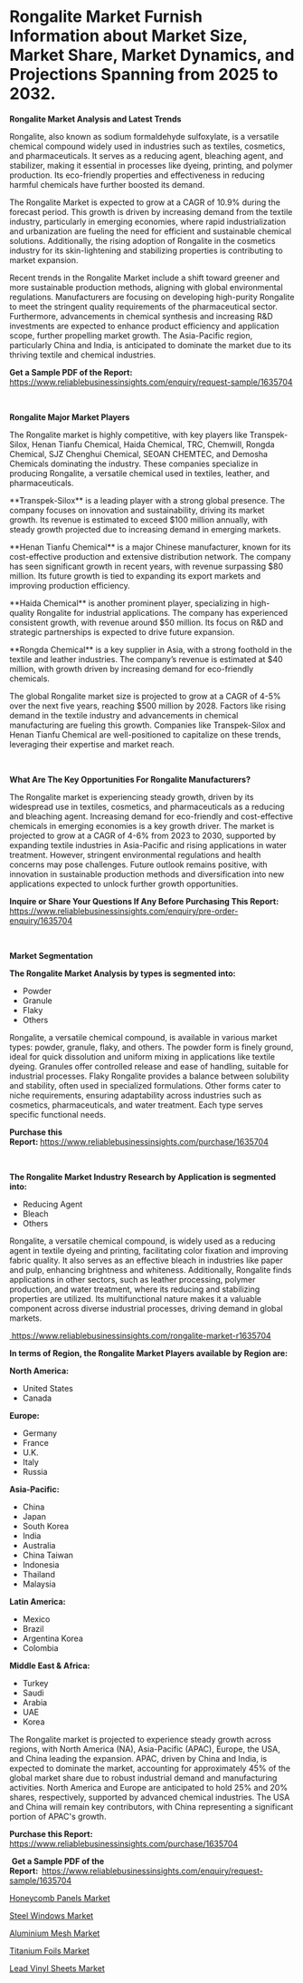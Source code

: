 <p><h1>Rongalite Market Furnish Information about Market Size, Market Share, Market Dynamics, and Projections Spanning from 2025 to 2032.</h1></p><p><strong>Rongalite Market Analysis and Latest Trends</strong></p>
<p><p>Rongalite, also known as sodium formaldehyde sulfoxylate, is a versatile chemical compound widely used in industries such as textiles, cosmetics, and pharmaceuticals. It serves as a reducing agent, bleaching agent, and stabilizer, making it essential in processes like dyeing, printing, and polymer production. Its eco-friendly properties and effectiveness in reducing harmful chemicals have further boosted its demand.</p><p>The Rongalite Market is expected to grow at a CAGR of 10.9% during the forecast period. This growth is driven by increasing demand from the textile industry, particularly in emerging economies, where rapid industrialization and urbanization are fueling the need for efficient and sustainable chemical solutions. Additionally, the rising adoption of Rongalite in the cosmetics industry for its skin-lightening and stabilizing properties is contributing to market expansion.</p><p>Recent trends in the Rongalite Market include a shift toward greener and more sustainable production methods, aligning with global environmental regulations. Manufacturers are focusing on developing high-purity Rongalite to meet the stringent quality requirements of the pharmaceutical sector. Furthermore, advancements in chemical synthesis and increasing R&D investments are expected to enhance product efficiency and application scope, further propelling market growth. The Asia-Pacific region, particularly China and India, is anticipated to dominate the market due to its thriving textile and chemical industries.</p></p>
<p><strong>Get a Sample PDF of the Report:&nbsp;</strong> <a href="https://www.reliablebusinessinsights.com/enquiry/request-sample/1635704?utm_campaign=115&utm_medium=2&utm_source=Github&utm_content=ia&utm_term=25012025&utm_id=rongalite">https://www.reliablebusinessinsights.com/enquiry/request-sample/1635704</a></p>
<p>&nbsp;</p>
<p><strong>Rongalite Major Market Players</strong></p>
<p><p>The Rongalite market is highly competitive, with key players like Transpek-Silox, Henan Tianfu Chemical, Haida Chemical, TRC, Chemwill, Rongda Chemical, SJZ Chenghui Chemical, SEOAN CHEMTEC, and Demosha Chemicals dominating the industry. These companies specialize in producing Rongalite, a versatile chemical used in textiles, leather, and pharmaceuticals.</p><p>**Transpek-Silox** is a leading player with a strong global presence. The company focuses on innovation and sustainability, driving its market growth. Its revenue is estimated to exceed $100 million annually, with steady growth projected due to increasing demand in emerging markets.</p><p>**Henan Tianfu Chemical** is a major Chinese manufacturer, known for its cost-effective production and extensive distribution network. The company has seen significant growth in recent years, with revenue surpassing $80 million. Its future growth is tied to expanding its export markets and improving production efficiency.</p><p>**Haida Chemical** is another prominent player, specializing in high-quality Rongalite for industrial applications. The company has experienced consistent growth, with revenue around $50 million. Its focus on R&D and strategic partnerships is expected to drive future expansion.</p><p>**Rongda Chemical** is a key supplier in Asia, with a strong foothold in the textile and leather industries. The company’s revenue is estimated at $40 million, with growth driven by increasing demand for eco-friendly chemicals.</p><p>The global Rongalite market size is projected to grow at a CAGR of 4-5% over the next five years, reaching $500 million by 2028. Factors like rising demand in the textile industry and advancements in chemical manufacturing are fueling this growth. Companies like Transpek-Silox and Henan Tianfu Chemical are well-positioned to capitalize on these trends, leveraging their expertise and market reach.</p></p>
<p>&nbsp;</p>
<p><strong>What Are The Key Opportunities For Rongalite Manufacturers?</strong></p>
<p><p>The Rongalite market is experiencing steady growth, driven by its widespread use in textiles, cosmetics, and pharmaceuticals as a reducing and bleaching agent. Increasing demand for eco-friendly and cost-effective chemicals in emerging economies is a key growth driver. The market is projected to grow at a CAGR of 4-6% from 2023 to 2030, supported by expanding textile industries in Asia-Pacific and rising applications in water treatment. However, stringent environmental regulations and health concerns may pose challenges. Future outlook remains positive, with innovation in sustainable production methods and diversification into new applications expected to unlock further growth opportunities.</p></p>
<p><strong>Inquire or Share Your Questions If Any Before Purchasing This Report:</strong> <a href="https://www.reliablebusinessinsights.com/enquiry/pre-order-enquiry/1635704?utm_campaign=115&utm_medium=2&utm_source=Github&utm_content=ia&utm_term=25012025&utm_id=rongalite">https://www.reliablebusinessinsights.com/enquiry/pre-order-enquiry/1635704</a></p>
<p>&nbsp;</p>
<p><strong>Market Segmentation</strong></p>
<p><strong>The Rongalite Market Analysis by types is segmented into:</strong></p>
<p><ul><li>Powder</li><li>Granule</li><li>Flaky</li><li>Others</li></ul></p>
<p><p>Rongalite, a versatile chemical compound, is available in various market types: powder, granule, flaky, and others. The powder form is finely ground, ideal for quick dissolution and uniform mixing in applications like textile dyeing. Granules offer controlled release and ease of handling, suitable for industrial processes. Flaky Rongalite provides a balance between solubility and stability, often used in specialized formulations. Other forms cater to niche requirements, ensuring adaptability across industries such as cosmetics, pharmaceuticals, and water treatment. Each type serves specific functional needs.</p></p>
<p><strong>Purchase this Report:&nbsp;</strong><a href="https://www.reliablebusinessinsights.com/purchase/1635704?utm_campaign=115&utm_medium=2&utm_source=Github&utm_content=ia&utm_term=25012025&utm_id=rongalite">https://www.reliablebusinessinsights.com/purchase/1635704</a></p>
<p>&nbsp;</p>
<p><strong>The Rongalite Market Industry Research by Application is segmented into:</strong></p>
<p><ul><li>Reducing Agent</li><li>Bleach</li><li>Others</li></ul></p>
<p><p>Rongalite, a versatile chemical compound, is widely used as a reducing agent in textile dyeing and printing, facilitating color fixation and improving fabric quality. It also serves as an effective bleach in industries like paper and pulp, enhancing brightness and whiteness. Additionally, Rongalite finds applications in other sectors, such as leather processing, polymer production, and water treatment, where its reducing and stabilizing properties are utilized. Its multifunctional nature makes it a valuable component across diverse industrial processes, driving demand in global markets.</p></p>
<p><a href="https://www.reliablebusinessinsights.com/rongalite-market-r1635704?utm_campaign=115&utm_medium=2&utm_source=Github&utm_content=ia&utm_term=25012025&utm_id=rongalite">&nbsp;https://www.reliablebusinessinsights.com/rongalite-market-r1635704</a></p>
<p><strong>In terms of Region, the Rongalite Market Players available by Region are:</strong></p>
<p>
    <p> <strong> North America: </strong>
        <ul>
            <li>United States</li>
            <li>Canada</li>
        </ul>
        </p> 
    <p> <strong> Europe: </strong>
        <ul>
            <li>Germany</li>
            <li>France</li>
            <li>U.K.</li>
            <li>Italy</li>
            <li>Russia</li>
        </ul>
        </p> 
    <p> <strong> Asia-Pacific: </strong>
        <ul>
            <li>China</li>
            <li>Japan</li>
            <li>South Korea</li>
            <li>India</li>
            <li>Australia</li>
            <li>China Taiwan</li>
            <li>Indonesia</li>
            <li>Thailand</li>
            <li>Malaysia</li>
        </ul>
        </p> 
    <p> <strong> Latin America: </strong>
        <ul>
            <li>Mexico</li>
            <li>Brazil</li>
            <li>Argentina Korea</li>
            <li>Colombia</li>
        </ul>
        </p> 
    <p> <strong> Middle East & Africa: </strong>
        <ul>
            <li>Turkey</li>
            <li>Saudi</li>
            <li>Arabia</li>
            <li>UAE</li>
            <li>Korea</li>
        </ul>
    </p>
    </p>
<p><p>The Rongalite market is projected to experience steady growth across regions, with North America (NA), Asia-Pacific (APAC), Europe, the USA, and China leading the expansion. APAC, driven by China and India, is expected to dominate the market, accounting for approximately 45% of the global market share due to robust industrial demand and manufacturing activities. North America and Europe are anticipated to hold 25% and 20% shares, respectively, supported by advanced chemical industries. The USA and China will remain key contributors, with China representing a significant portion of APAC's growth.</p></p>
<p><strong>Purchase this Report: </strong><a href="https://www.reliablebusinessinsights.com/purchase/1635704?utm_campaign=115&utm_medium=2&utm_source=Github&utm_content=ia&utm_term=25012025&utm_id=rongalite">https://www.reliablebusinessinsights.com/purchase/1635704</a></p>
<p>&nbsp;<strong>Get a Sample PDF of the Report:&nbsp;&nbsp;</strong><a href="https://www.reliablebusinessinsights.com/enquiry/request-sample/1635704?utm_campaign=115&utm_medium=2&utm_source=Github&utm_content=ia&utm_term=25012025&utm_id=rongalite">https://www.reliablebusinessinsights.com/enquiry/request-sample/1635704</a></p>
<p><strong></strong></p>
<p><p><a href="https://github.com/boisetwa16/Market-Research-Report-List-1/blob/main/honeycomb-panels-market.md?utm_campaign=115&utm_medium=2&utm_source=Github&utm_content=ia&utm_term=25012025&utm_id=rongalite">Honeycomb Panels Market</a></p><p><a href="https://github.com/crooneinis80/Market-Research-Report-List-1/blob/main/steel-windows-market.md?utm_campaign=115&utm_medium=2&utm_source=Github&utm_content=ia&utm_term=25012025&utm_id=rongalite">Steel Windows Market</a></p><p><a href="https://github.com/zupankocka/Market-Research-Report-List-1/blob/main/aluminium-mesh-market.md?utm_campaign=115&utm_medium=2&utm_source=Github&utm_content=ia&utm_term=25012025&utm_id=rongalite">Aluminium Mesh Market</a></p><p><a href="https://github.com/bogganbillie6969/Market-Research-Report-List-1/blob/main/titanium-foils-market.md?utm_campaign=115&utm_medium=2&utm_source=Github&utm_content=ia&utm_term=25012025&utm_id=rongalite">Titanium Foils Market</a></p><p><a href="https://github.com/vioarapoyil/Market-Research-Report-List-1/blob/main/lead-vinyl-sheets-market.md?utm_campaign=115&utm_medium=2&utm_source=Github&utm_content=ia&utm_term=25012025&utm_id=rongalite">Lead Vinyl Sheets Market</a></p></p>